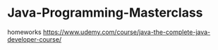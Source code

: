 # Java-Programming-Masterclass
homeworks
https://www.udemy.com/course/java-the-complete-java-developer-course/
